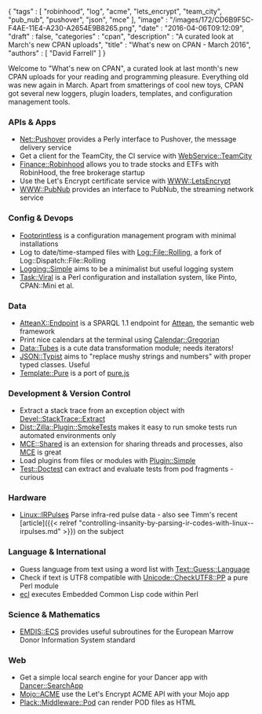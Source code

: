 {
   "tags" : [
      "robinhood",
      "log",
      "acme",
      "lets_encrypt",
      "team_city",
      "pub_nub",
      "pushover",
      "json",
      "mce"
   ],
   "image" : "/images/172/CD6B9F5C-F4AE-11E4-A230-A2654E9B8265.png",
   "date" : "2016-04-06T09:12:09",
   "draft" : false,
   "categories" : "cpan",
   "description" : "A curated look at March's new CPAN uploads",
   "title" : "What's new on CPAN - March 2016",
   "authors" : [
      "David Farrell"
   ]
}



Welcome to "What's new on CPAN", a curated look at last month's new CPAN uploads for your reading and programming pleasure. Everything old was new again in March. Apart from smatterings of cool new toys, CPAN got several new loggers, plugin loaders, templates, and configuration management tools.

### APIs & Apps
* [Net::Pushover](https://metacpan.org/pod/Net::Pushover) provides a Perly interface to Pushover, the message delivery service
* Get a client for the TeamCity, the CI service with [WebService::TeamCity](https://metacpan.org/pod/WebService::TeamCity)
* [Finance::Robinhood](https://metacpan.org/pod/Finance::Robinhood) allows you to trade stocks and ETFs with RobinHood, the free brokerage startup
* Use the Let's Encrypt certificate service with [WWW::LetsEncrypt](https://metacpan.org/pod/WWW::LetsEncrypt)
* [WWW::PubNub](https://metacpan.org/pod/WWW::PubNub) provides an interface to PubNub, the streaming network service

### Config & Devops
* [Footprintless](https://metacpan.org/pod/Footprintless) is a configuration management program with minimal installations
* Log to date/time-stamped files with [Log::File::Rolling](https://metacpan.org/pod/Log::File::Rolling), a fork of Log::Dispatch::File::Rolling
* [Logging::Simple](https://metacpan.org/pod/Logging::Simple) aims to be a minimalist but useful logging system
* [Task::Viral](https://metacpan.org/pod/Task::Viral) is a Perl configuration and installation system, like Pinto, CPAN::Mini et al.

### Data
* [AtteanX::Endpoint](https://metacpan.org/pod/AtteanX::Endpoint) is a SPARQL 1.1 endpoint for [Attean](https://metacpan.org/pod/Attean), the semantic web framework
* Print nice calendars at the terminal using [Calendar::Gregorian](https://metacpan.org/pod/Calendar::Gregorian)
* [Data::Tubes](https://metacpan.org/pod/Data::Tubes) is a cute data transformation module; needs iterators!
* [JSON::Typist](https://metacpan.org/pod/JSON::Typist) aims to "replace mushy strings and numbers" with proper typed classes. Useful
* [Template::Pure](https://metacpan.org/pod/Template::Pure) is a port of [pure.js](http://beebole.com/pure/)

### Development & Version Control
* Extract a stack trace from an exception object with [Devel::StackTrace::Extract](https://metacpan.org/pod/Devel::StackTrace::Extract)
* [Dist::Zilla::Plugin::SmokeTests](https://metacpan.org/pod/Dist::Zilla::Plugin::SmokeTests) makes it easy to run smoke tests run automated environments only
* [MCE::Shared](https://metacpan.org/pod/MCE::Shared) is an extension for sharing threads and processes, also [MCE](https://metacpan.org/pod/MCE) is great
* Load plugins from files or modules with [Plugin::Simple](https://metacpan.org/pod/Plugin::Simple)
* [Test::Doctest](https://metacpan.org/pod/Test::Doctest) can extract and evaluate tests from pod fragments - curious

### Hardware
* [Linux::IRPulses](https://metacpan.org/pod/Linux::IRPulses) Parse infra-red pulse data - also see Timm's recent [article]({{< relref "controlling-insanity-by-parsing-ir-codes-with-linux--irpulses.md" >}}) on the subject

### Language & International
* Guess language from text using a word list with [Text::Guess::Language](https://metacpan.org/pod/Text::Guess::Language)
* Check if text is UTF8 compatible with [Unicode::CheckUTF8::PP](https://metacpan.org/pod/Unicode::CheckUTF8::PP) a pure Perl module
* [ecl](https://metacpan.org/pod/ecl) executes Embedded Common Lisp code within Perl

### Science & Mathematics
* [EMDIS::ECS](https://metacpan.org/pod/EMDIS::ECS) provides useful subroutines for the European Marrow Donor Information System standard

### Web
* Get a simple local search engine for your Dancer app with [Dancer::SearchApp](https://metacpan.org/pod/Dancer::SearchApp)
* [Mojo::ACME](https://metacpan.org/pod/Mojo::ACME) use the Let's Encrypt ACME API with your Mojo app
* [Plack::Middleware::Pod](https://metacpan.org/pod/Plack::Middleware::Pod) can render POD files as HTML
